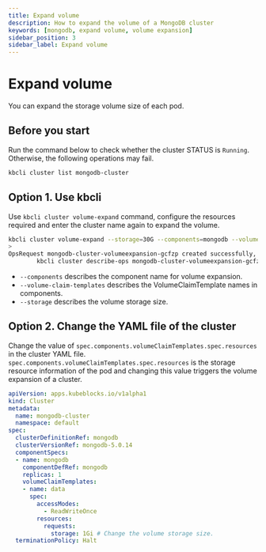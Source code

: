 ```yaml
---
title: Expand volume
description: How to expand the volume of a MongoDB cluster
keywords: [mongodb, expand volume, volume expansion]
sidebar_position: 3
sidebar_label: Expand volume
---
```


# Expand volume

You can expand the storage volume size of each pod.

## Before you start

Run the command below to check whether the cluster STATUS is `Running`. Otherwise, the following operations may fail.

```bash
kbcli cluster list mongodb-cluster
```

## Option 1. Use kbcli

Use `kbcli cluster volume-expand` command, configure the resources required and enter the cluster name again to expand the volume.

```bash
kbcli cluster volume-expand --storage=30G --components=mongodb --volume-claim-templates=data mongodb-cluster
>
OpsRequest mongodb-cluster-volumeexpansion-gcfzp created successfully, you can view the progress:
        kbcli cluster describe-ops mongodb-cluster-volumeexpansion-gcfzp -n default
```

- `--components` describes the component name for volume expansion.
- `--volume-claim-templates` describes the VolumeClaimTemplate names in components.
- `--storage` describes the volume storage size.

## Option 2. Change the YAML file of the cluster

Change the value of `spec.components.volumeClaimTemplates.spec.resources` in the cluster YAML file. `spec.components.volumeClaimTemplates.spec.resources` is the storage resource information of the pod and changing this value triggers the volume expansion of a cluster.

```yaml
apiVersion: apps.kubeblocks.io/v1alpha1
kind: Cluster
metadata:
  name: mongodb-cluster
  namespace: default
spec:
  clusterDefinitionRef: mongodb
  clusterVersionRef: mongodb-5.0.14
  componentSpecs:
  - name: mongodb 
    componentDefRef: mongodb
    replicas: 1
    volumeClaimTemplates:
    - name: data
      spec:
        accessModes:
          - ReadWriteOnce
        resources:
          requests:
            storage: 1Gi # Change the volume storage size.
  terminationPolicy: Halt
```
